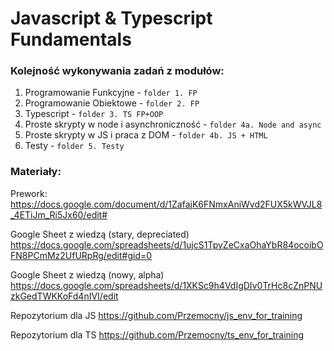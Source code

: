 # Javascript & Typescript Fundamentals

### Kolejność wykonywania zadań z modułów:
1. Programowanie Funkcyjne - ```folder 1. FP```
2. Programowanie Obiektowe - ```folder 2. FP```
3. Typescript - ```folder 3. TS FP+OOP```
4.  Proste skrypty w node i asynchroniczność - ```folder 4a. Node and async```
5. Proste skrypty w JS i praca z DOM  - ```folder 4b. JS + HTML```
6. Testy - ```folder 5. Testy```


### Materiały:
Prework:
https://docs.google.com/document/d/1ZafajK6FNmxAniWvd2FUX5kWVJL8_4ETiJm_Ri5Jx60/edit#

Google Sheet z wiedzą (stary, depreciated)
https://docs.google.com/spreadsheets/d/1ujcS1TpyZeCxaOhaYbR84ocoibOFN8PCmMz2UfURpRg/edit#gid=0

Google Sheet z wiedzą (nowy, alpha)
https://docs.google.com/spreadsheets/d/1XKSc9h4VdIgDIv0TrHc8cZnPNUzkGedTWKKoFd4nIVI/edit

Repozytorium dla JS
https://github.com/Przemocny/js_env_for_training

Repozytorium dla TS
https://github.com/Przemocny/ts_env_for_training